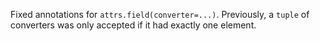 Fixed annotations for `attrs.field(converter=...)`.
Previously, a `tuple` of converters was only accepted if it had exactly one element.
